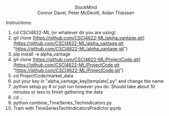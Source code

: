 <p align="center">
StockMind 
<br>  
Connor Davel, Peter McDevitt, Aidan Thiessen
</p>

Instructions:

1) cd CSCI4622-ML (or whatever dir you are using)
2) git clone [https://github.com/CSCI4622-ML/alpha_vantage.git](https://github.com/CSCI4622-ML/alpha_vantage.git "https://github.com/CSCI4622-ML/alpha_vantage.git")
3) pip install -e alpha_vantage
4) git clone [https://github.com/CSCI4622-ML/ProjectCode.git](https://github.com/CSCI4622-ML/ProjectCode.git "https://github.com/CSCI4622-ML/ProjectCode.git")
5) cd ProjectCode/market_data
6) put your key in "alpha_vantage_key[template].py" and change the name
7) python setup.py # or just run however you do. Should take about 10 minutes or less to finish gathering the data
8) cd ..
9) python combine_TimeSeries_Techindicators.py
10) Train with TimeSeriesTechIndicatorsPredictor.ipynb
